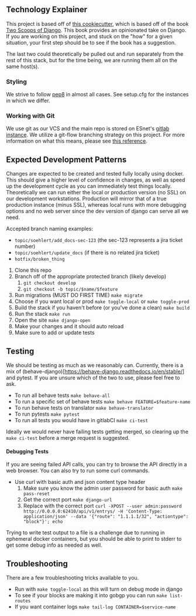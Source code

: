 ## Technology Explainer

This project is based off of [this cookiecutter](https://github.com/cookiecutter/cookiecutter-django), which is based off of the book [Two Scoops of Django](https://www.feldroy.com/books/two-scoops-of-django-3-x). This book provides an opinionated take on Django. If you are working on this project, and stuck on the "how" for a given situation, your first step should be to see if the book has a suggestion.


The last two could theoretically be pulled out and run separately from the rest of this stack, but for the time being, we are running them all on the same host(s).

### Styling

We strive to follow [pep8](https://peps.python.org/pep-0008/) in almost all cases. See setup.cfg for the instances in which we differ.

### Working with Git

We use git as our VCS and the main repo is stored on ESnet's [gitlab instance](https://gitlab.es.net/security/scram). We utilize a git-flow branching strategy on this project. For more information on what this means, please see [this reference](https://www.gitkraken.com/learn/git/git-flow).

## Expected Development Patterns

Changes are expected to be created and tested fully locally using docker. This should give a higher level of confidence in changes, as well as speed up the development cycle as you can immediately test things locally. Theoretically we can run either the local or production version (no SSL) on our development workstations. Production will mirror that of a true production instance (minus SSL), whereas local runs with more debugging options and no web server since the dev version of django can serve all we need.

Accepted branch naming examples:
* `topic/soehlert/add_docs-sec-123` (the sec-123 represents a jira ticket number)
* `topic/soehlert/update_docs` (if there is no related jira ticket)
* `hotfix/broken_thing`

1. Clone this repo
2. Branch off of the appropriate protected branch (likely develop)
   1. `git checkout develop`
   2. `git checkout -b topic/$name/$feature`
3. Run migrations (MUST DO FIRST TIME) `make migrate`
4. Choose if you want local or prod `make toggle-local` or `make toggle-prod`
5. Build the stack if you haven't before (or you've done a clean) `make build`
6. Run the stack `make run`
7. Open the site `make django-open`
8. Make your changes and it should auto reload
9. Make sure to add or update tests

## Testing

We should be testing as much as we reasonably can. Currently, there is a mix of (behave-django)[https://behave-django.readthedocs.io/en/stable/] and pytest. If you are unsure which of the two to use, please feel free to ask.

* To run all behave tests `make behave-all`
* To run a specific set of behave tests `make behave FEATURE=$feature-name`
* To run behave tests on translator `make behave-translator`
* To run pytests `make pytest`
* To run all tests you would have in gitlabCI `make ci-test`

Ideally we would never have failing tests getting merged, so clearing up the `make ci-test` before a merge request is suggested.

#### Debugging Tests

If you are seeing failed API calls, you can try to browse the API directly in a web browser. You can also try to run some curl commands.

* Use curl with basic auth and json content type header 
   1. Make sure you know the admin user password for basic auth `make pass-reset`
   2. Get the correct port `make django-url`
   3. Replace with the correct port `curl -XPOST --user admin:password http://0.0.0.0:62410/api/v1/entrys/ -H 'Content-Type: application/json' --data '{"route": "1.1.1.1/32", "actiontype": "block"}'; echo`

Trying to write test output to a file is a challenge due to running in ephemeral docker containers, but you should be able to print to stderr to get some debug info as needed as well.

## Troubleshooting

There are a few troubleshooting tricks available to you.

* Run with `make toggle-local` as this will turn on debug mode in django
* To see if your blocks are making it into gobgp you can run `make list-routes`
* If you want container logs `make tail-log CONTAINER=$service-name`





